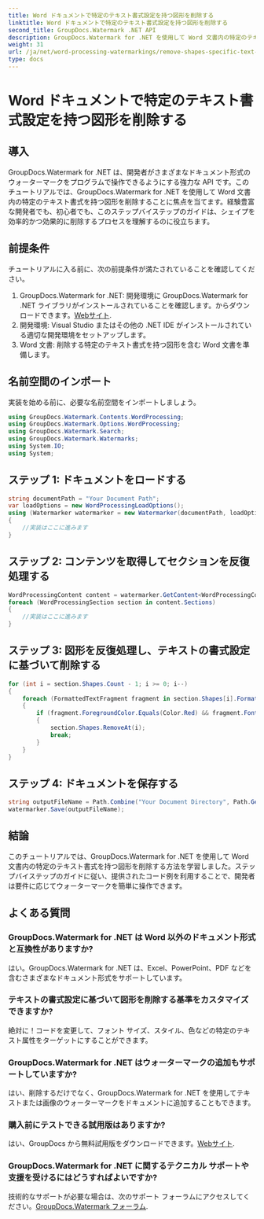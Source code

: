 ```yaml
---
title: Word ドキュメントで特定のテキスト書式設定を持つ図形を削除する
linktitle: Word ドキュメントで特定のテキスト書式設定を持つ図形を削除する
second_title: GroupDocs.Watermark .NET API
description: GroupDocs.Watermark for .NET を使用して Word 文書内の特定のテキスト書式を持つ図形を削除する方法を学びます。ウォーターマークを効率的に操作するには、ガイドに従ってください。
weight: 31
url: /ja/net/word-processing-watermarkings/remove-shapes-specific-text-formatting-word-docs/
type: docs
---
```

# Word ドキュメントで特定のテキスト書式設定を持つ図形を削除する

## 導入
GroupDocs.Watermark for .NET は、開発者がさまざまなドキュメント形式のウォーターマークをプログラムで操作できるようにする強力な API です。このチュートリアルでは、GroupDocs.Watermark for .NET を使用して Word 文書内の特定のテキスト書式を持つ図形を削除することに焦点を当てます。経験豊富な開発者でも、初心者でも、このステップバイステップのガイドは、シェイプを効率的かつ効果的に削除するプロセスを理解するのに役立ちます。
## 前提条件
チュートリアルに入る前に、次の前提条件が満たされていることを確認してください。
1.  GroupDocs.Watermark for .NET: 開発環境に GroupDocs.Watermark for .NET ライブラリがインストールされていることを確認します。からダウンロードできます。[Webサイト](https://releases.groupdocs.com/Watermark/net/).
2. 開発環境: Visual Studio またはその他の .NET IDE がインストールされている適切な開発環境をセットアップします。
3. Word 文書: 削除する特定のテキスト書式を持つ図形を含む Word 文書を準備します。

## 名前空間のインポート
実装を始める前に、必要な名前空間をインポートしましょう。
```csharp
using GroupDocs.Watermark.Contents.WordProcessing;
using GroupDocs.Watermark.Options.WordProcessing;
using GroupDocs.Watermark.Search;
using GroupDocs.Watermark.Watermarks;
using System.IO;
using System;
```
## ステップ 1: ドキュメントをロードする
```csharp
string documentPath = "Your Document Path";
var loadOptions = new WordProcessingLoadOptions();
using (Watermarker watermarker = new Watermarker(documentPath, loadOptions))
{
    //実装はここに進みます
}
```
## ステップ 2: コンテンツを取得してセクションを反復処理する
```csharp
WordProcessingContent content = watermarker.GetContent<WordProcessingContent>();
foreach (WordProcessingSection section in content.Sections)
{
    //実装はここに進みます
}
```
## ステップ 3: 図形を反復処理し、テキストの書式設定に基づいて削除する
```csharp
for (int i = section.Shapes.Count - 1; i >= 0; i--)
{
    foreach (FormattedTextFragment fragment in section.Shapes[i].FormattedTextFragments)
    {
        if (fragment.ForegroundColor.Equals(Color.Red) && fragment.Font.FamilyName == "Arial")
        {
            section.Shapes.RemoveAt(i);
            break;
        }
    }
}
```
## ステップ 4: ドキュメントを保存する
```csharp
string outputFileName = Path.Combine("Your Document Directory", Path.GetFileName(documentPath));
watermarker.Save(outputFileName);
```

## 結論
このチュートリアルでは、GroupDocs.Watermark for .NET を使用して Word 文書内の特定のテキスト書式を持つ図形を削除する方法を学習しました。ステップバイステップのガイドに従い、提供されたコード例を利用することで、開発者は要件に応じてウォーターマークを簡単に操作できます。
## よくある質問
### GroupDocs.Watermark for .NET は Word 以外のドキュメント形式と互換性がありますか?
はい。GroupDocs.Watermark for .NET は、Excel、PowerPoint、PDF などを含むさまざまなドキュメント形式をサポートしています。
### テキストの書式設定に基づいて図形を削除する基準をカスタマイズできますか?
絶対に！コードを変更して、フォント サイズ、スタイル、色などの特定のテキスト属性をターゲットにすることができます。
### GroupDocs.Watermark for .NET はウォーターマークの追加もサポートしていますか?
はい、削除するだけでなく、GroupDocs.Watermark for .NET を使用してテキストまたは画像のウォーターマークをドキュメントに追加することもできます。
### 購入前にテストできる試用版はありますか?
はい、GroupDocs から無料試用版をダウンロードできます。[Webサイト](https://releases.groupdocs.com/).
### GroupDocs.Watermark for .NET に関するテクニカル サポートや支援を受けるにはどうすればよいですか?
技術的なサポートが必要な場合は、次のサポート フォーラムにアクセスしてください。[GroupDocs.Watermark フォーラム](https://forum.groupdocs.com/c/watermark/19).